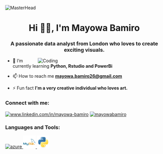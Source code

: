 ![MasterHead](https://email.uplers.com/blog/wp-content/uploads/2020/07/GIF-blog.gif)
<h1 align="center">Hi 👋🏾, I'm Mayowa Bamiro</h1>
<h3 align="center">A passionate data analyst from London who loves to create exciting visuals.</h3>
<img align="right" alt="Coding" width="400" src="https://media.giphy.com/media/v1.Y2lkPTc5MGI3NjExOXdmNHppMnF2eWthZXNzZ3M3a2YwdGx3bW1xbXg4ZWkwN3U5cmwzYyZlcD12MV9pbnRlcm5hbF9naWZfYnlfaWQmY3Q9Zw/2IudUHdI075HL02Pkk/giphy.gif">

- 🌱 I’m currently learning **Python, Rstudio and PowerBi**

- 📫 How to reach me **mayowa.bamiro26@gmail.com**

- ⚡ Fun fact **I'm a very creative individual who loves art.**

<h3 align="left">Connect with me:</h3>
<p align="left">
<a href="https://linkedin.com/in/www.linkedin.com/in/mayowa-bamiro" target="blank"><img align="center" src="https://raw.githubusercontent.com/rahuldkjain/github-profile-readme-generator/master/src/images/icons/Social/linked-in-alt.svg" alt="www.linkedin.com/in/mayowa-bamiro" height="30" width="40" /></a>
<a href="https://kaggle.com/mayowabamiro" target="blank"><img align="center" src="https://raw.githubusercontent.com/rahuldkjain/github-profile-readme-generator/master/src/images/icons/Social/kaggle.svg" alt="mayowabamiro" height="30" width="40" /></a>
</p>

<h3 align="left">Languages and Tools:</h3>
<p align="left"> <a href="https://azure.microsoft.com/en-in/" target="_blank" rel="noreferrer"> <img src="https://www.vectorlogo.zone/logos/microsoft_azure/microsoft_azure-icon.svg" alt="azure" width="40" height="40"/> </a> <a href="https://www.mysql.com/" target="_blank" rel="noreferrer"> <img src="https://raw.githubusercontent.com/devicons/devicon/master/icons/mysql/mysql-original-wordmark.svg" alt="mysql" width="40" height="40"/> </a> <a href="https://www.python.org" target="_blank" rel="noreferrer"> <img src="https://raw.githubusercontent.com/devicons/devicon/master/icons/python/python-original.svg" alt="python" width="40" height="40"/> </a> </p>

